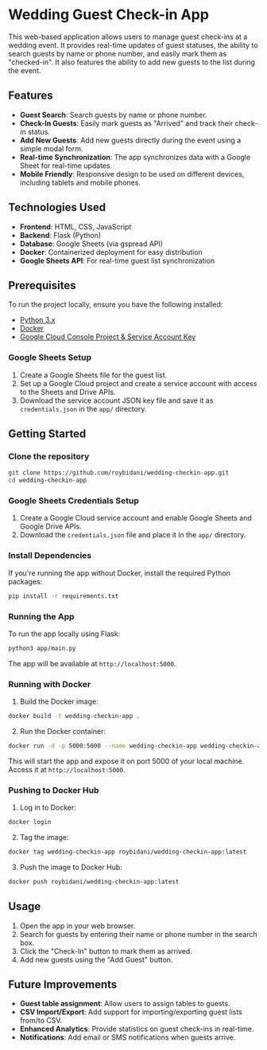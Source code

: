 # Wedding Guest Check-in App

This web-based application allows users to manage guest check-ins at a wedding event. It provides real-time updates of guest statuses, the ability to search guests by name or phone number, and easily mark them as "checked-in". It also features the ability to add new guests to the list during the event.

## Features

- **Guest Search**: Search guests by name or phone number.
- **Check-In Guests**: Easily mark guests as "Arrived" and track their check-in status.
- **Add New Guests**: Add new guests directly during the event using a simple modal form.
- **Real-time Synchronization**: The app synchronizes data with a Google Sheet for real-time updates.
- **Mobile Friendly**: Responsive design to be used on different devices, including tablets and mobile phones.

## Technologies Used

- **Frontend**: HTML, CSS, JavaScript
- **Backend**: Flask (Python)
- **Database**: Google Sheets (via gspread API)
- **Docker**: Containerized deployment for easy distribution
- **Google Sheets API**: For real-time guest list synchronization

## Prerequisites

To run the project locally, ensure you have the following installed:

- [Python 3.x](https://www.python.org/)
- [Docker](https://www.docker.com/)
- [Google Cloud Console Project & Service Account Key](https://console.cloud.google.com/)

### Google Sheets Setup

1. Create a Google Sheets file for the guest list.
2. Set up a Google Cloud project and create a service account with access to the Sheets and Drive APIs.
3. Download the service account JSON key file and save it as `credentials.json` in the `app/` directory.

## Getting Started

### Clone the repository

```bash
git clone https://github.com/roybidani/wedding-checkin-app.git
cd wedding-checkin-app
```

### Google Sheets Credentials Setup

1. Create a Google Cloud service account and enable Google Sheets and Google Drive APIs.
2. Download the `credentials.json` file and place it in the `app/` directory.

### Install Dependencies

If you're running the app without Docker, install the required Python packages:

```bash
pip install -r requirements.txt
```

### Running the App

To run the app locally using Flask:

```bash
python3 app/main.py
```

The app will be available at `http://localhost:5000`.

### Running with Docker

1. Build the Docker image:

```bash
docker build -t wedding-checkin-app .
```

2. Run the Docker container:

```bash
docker run -d -p 5000:5000 --name wedding-checkin-app wedding-checkin-app
```

This will start the app and expose it on port 5000 of your local machine. Access it at `http://localhost:5000`.

### Pushing to Docker Hub

1. Log in to Docker:

```bash
docker login
```

2. Tag the image:

```bash
docker tag wedding-checkin-app roybidani/wedding-checkin-app:latest
```

3. Push the image to Docker Hub:

```bash
docker push roybidani/wedding-checkin-app:latest
```

## Usage

1. Open the app in your web browser.
2. Search for guests by entering their name or phone number in the search box.
3. Click the "Check-In" button to mark them as arrived.
4. Add new guests using the "Add Guest" button.


## Future Improvements

- **Guest table assignment**: Allow users to assign tables to guests.
- **CSV Import/Export**: Add support for importing/exporting guest lists from/to CSV.
- **Enhanced Analytics**: Provide statistics on guest check-ins in real-time.
- **Notifications**: Add email or SMS notifications when guests arrive.
